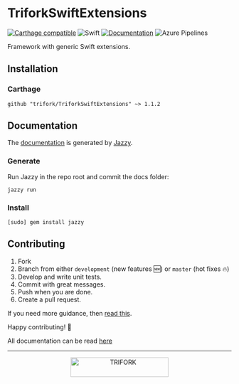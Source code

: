 # TriforkSwiftExtensions

[![Carthage compatible](https://img.shields.io/badge/Carthage-compatible-4BC51D.svg?style=flat)](https://github.com/Carthage/Carthage)
![Swift](https://img.shields.io/badge/Swift-4.2-orange.svg)
[![Documentation](https://img.shields.io/badge/Documentation-Jazzy-blue.svg)](https://trifork.github.io/TriforkSwiftExtensions/)
![Azure Pipelines](https://dev.azure.com/aar-sef/TriforkSwiftExtensions/_apis/build/status/trifork.TriforkSwiftExtensions?branchName=master)

Framework with generic Swift extensions.

## Installation
### Carthage
```
github "trifork/TriforkSwiftExtensions" ~> 1.1.2
```

## Documentation
The [documentation](https://trifork.github.io/TriforkSwiftExtensions/) is generated by [Jazzy](https://github.com/realm/jazzy).

### Generate
Run Jazzy in the repo root and commit the docs folder:
```
jazzy run
```

### Install
```
[sudo] gem install jazzy
```

## Contributing
1. Fork
2. Branch from either `development` (new features 🆕) or `master` (hot fixes 🔥)
3. Develop and write unit tests.
4. Commit with great messages.
5. Push when you are done.
6. Create a pull request.

If you need more guidance, then [read this](https://akrabat.com/the-beginners-guide-to-contributing-to-a-github-project/).

Happy contributing! 🎉

All documentation can be read [here](https://trifork.github.io/TriforkSwiftExtensions/)

---

<p align="center">
  <img width="220" height="44" src="https://trifork.com/wp-content/uploads/2018/06/Trifork_payoff_logo_RGB.png" alt="TRIFORK">
</p>
